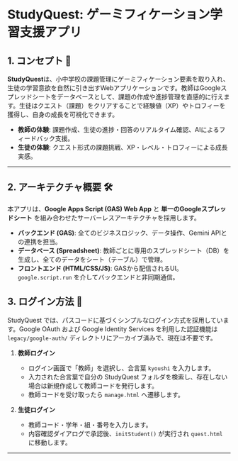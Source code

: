 # StudyQuest: ゲーミフィケーション学習支援アプリ

## 1. コンセプト 🎯

**StudyQuest**は、小中学校の課題管理にゲーミフィケーション要素を取り入れ、生徒の学習意欲を自然に引き出すWebアプリケーションです。教師はGoogleスプレッドシートをデータベースとして、課題の作成や進捗管理を直感的に行えます。生徒はクエスト（課題）をクリアすることで経験値（XP）やトロフィーを獲得し、自身の成長を可視化できます。

* **教師の体験**: 課題作成、生徒の進捗・回答のリアルタイム確認、AIによるフィードバック支援。
* **生徒の体験**: クエスト形式の課題挑戦、XP・レベル・トロフィーによる成長実感。

---

## 2. アーキテクチャ概要 🛠️

本アプリは、**Google Apps Script (GAS) Web App** と **単一のGoogleスプレッドシート** を組み合わせたサーバーレスアーキテクチャを採用します。

* **バックエンド (GAS)**: 全てのビジネスロジック、データ操作、Gemini APIとの連携を担当。
* **データベース (Spreadsheet)**: 教師ごとに専用のスプレッドシート（DB）を生成し、全てのデータをシート（テーブル）で管理。
* **フロントエンド (HTML/CSS/JS)**: GASから配信されるUI。`google.script.run` を介してバックエンドと非同期通信。

## 3. ログイン方法 🔐

StudyQuest では、パスコードに基づくシンプルなログイン方式を採用しています。Google OAuth および Google Identity Services を利用した認証機能は `legacy/google-auth/` ディレクトリにアーカイブ済みで、現在は不要です。

1. **教師ログイン**
   * ログイン画面で「教師」を選択し、合言葉 `kyoushi` を入力します。
   * 入力された合言葉で自分の StudyQuest フォルダを検索し、存在しない場合は新規作成して教師コードを発行します。
   * 教師コードを受け取ったら `manage.html` へ遷移します。

2. **生徒ログイン**
   * 教師コード・学年・組・番号を入力します。
   * 内容確認ダイアログで承認後、`initStudent()` が実行され `quest.html` に移動します。

---

